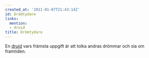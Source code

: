 ```yaml
---
created_at: '2011-01-07T21:43:14Z'
id: Drömtydare
links:
  mention:
  - druid
title: Drömtydare
---
```


En [druid] vars främsta uppgift är att tolka andras drömmar och sia om framtiden.

  [druid]: druid
